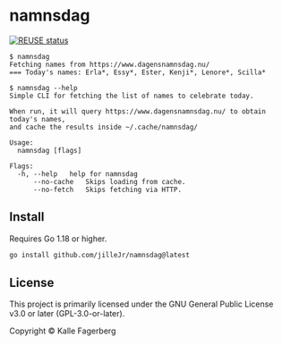 <!--
SPDX-FileCopyrightText: 2022 Kalle Fagerberg

SPDX-License-Identifier: CC-BY-4.0
-->

# namnsdag

[![REUSE status](https://api.reuse.software/badge/github.com/jilleJr/namnsdag)](https://api.reuse.software/info/github.com/jilleJr/namnsdag)

```console
$ namnsdag
Fetching names from https://www.dagensnamnsdag.nu/
=== Today's names: Erla*, Essy*, Ester, Kenji*, Lenore*, Scilla*

$ namnsdag --help
Simple CLI for fetching the list of names to celebrate today.

When run, it will query https://www.dagensnamnsdag.nu/ to obtain today's names,
and cache the results inside ~/.cache/namnsdag/

Usage:
  namnsdag [flags]

Flags:
  -h, --help   help for namnsdag
      --no-cache   Skips loading from cache.
      --no-fetch   Skips fetching via HTTP.
```

## Install

Requires Go 1.18 or higher.

```sh
go install github.com/jilleJr/namnsdag@latest
```

## License

This project is primarily licensed under the GNU General Public License v3.0 or
later (GPL-3.0-or-later).

Copyright &copy; Kalle Fagerberg
